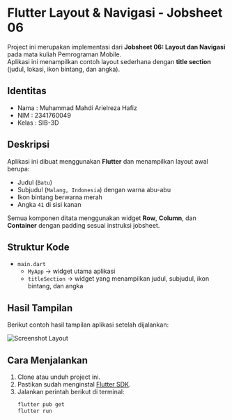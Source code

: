 # Flutter Layout & Navigasi - Jobsheet 06

Project ini merupakan implementasi dari **Jobsheet 06: Layout dan Navigasi** pada mata kuliah Pemrograman Mobile.  
Aplikasi ini menampilkan contoh layout sederhana dengan **title section** (judul, lokasi, ikon bintang, dan angka).

## Identitas
- Nama  : Muhammad Mahdi Arielreza Hafiz  
- NIM   : 2341760049  
- Kelas : SIB-3D  

## Deskripsi
Aplikasi ini dibuat menggunakan **Flutter** dan menampilkan layout awal berupa:
- Judul (`Batu`)
- Subjudul (`Malang, Indonesia`) dengan warna abu-abu
- Ikon bintang berwarna merah
- Angka `41` di sisi kanan

Semua komponen ditata menggunakan widget **Row**, **Column**, dan **Container** dengan padding sesuai instruksi jobsheet.

## Struktur Kode
- `main.dart`  
  - `MyApp` → widget utama aplikasi  
  - `titleSection` → widget yang menampilkan judul, subjudul, ikon bintang, dan angka  

## Hasil Tampilan
Berikut contoh hasil tampilan aplikasi setelah dijalankan:

![Screenshot Layout](images/screenshot.png)


## Cara Menjalankan
1. Clone atau unduh project ini.  
2. Pastikan sudah menginstal [Flutter SDK](https://docs.flutter.dev/get-started/install).  
3. Jalankan perintah berikut di terminal:
   ```bash
   flutter pub get
   flutter run
